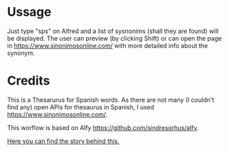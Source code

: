 # Ussage
Just type "sps" on Alfred and a list of sysnonims (shall they are found) will be displayed. The user can preview (by clicking Shift) or can open the page in https://www.sinonimosonline.com/ with more detailed info about the synonym.

# Credits

This is a Thesarurus for Spanish words. As there are not many (I couldn't find any) open APIs for thesaurus in Spanish, I used https://www.sinonimosonline.com/.

This worflow is based on Alfy https://github.com/sindresorhus/alfy.


[Here you can find the story behind this.](https://goo.gl/iRyQnC) 
